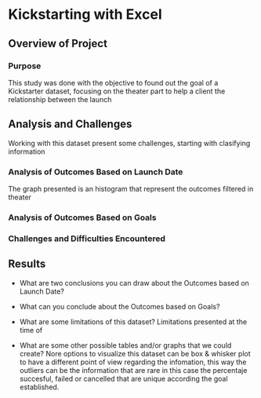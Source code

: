 # Kickstarting with Excel

## Overview of Project

### Purpose
This study was done with the objective to found out the goal of a Kickstarter dataset, focusing on the theater part to help a client the relationship between the launch 

## Analysis and Challenges

Working with this dataset present some challenges, starting with clasifying information 


### Analysis of Outcomes Based on Launch Date
The graph presented is an histogram that represent the outcomes filtered in theater 

### Analysis of Outcomes Based on Goals


### Challenges and Difficulties Encountered


## Results

- What are two conclusions you can draw about the Outcomes based on Launch Date?


- What can you conclude about the Outcomes based on Goals?


- What are some limitations of this dataset?
Limitations presented at the time of 

- What are some other possible tables and/or graphs that we could create?
Nore options to visualize this dataset can be box & whisker plot to have a different point of view regarding the infomation, this way the outliers can be the information that are rare in this case the percentaje succesful, failed or cancelled that are unique according the goal established. 
